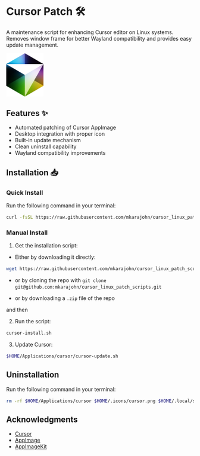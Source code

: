 # Cursor Patch 🛠️

A maintenance script for enhancing Cursor editor on Linux systems. Removes window frame for better Wayland compatibility and provides easy update management.

<img src="./cursor.png" alt="Cursor Logo" width="100px">

## Features ✨
- Automated patching of Cursor AppImage
- Desktop integration with proper icon
- Built-in update mechanism
- Clean uninstall capability
- Wayland compatibility improvements

## Installation 📥

### Quick Install

Run the following command in your terminal:

```bash
curl -fsSL https://raw.githubusercontent.com/mkarajohn/cursor_linux_patch_scripts/master/cursor-install.sh | bash
```

### Manual Install

1. Get the installation script:

* Either by downloading it directly:

```bash
wget https://raw.githubusercontent.com/mkarajohn/cursor_linux_patch_scripts/master/cursor-install.sh
```

* or by cloning the repo with `git clone git@github.com:mkarajohn/cursor_linux_patch_scripts.git` 

* or by downloading a `.zip` file of the repo

and then

2. Run the script:

```bash
cursor-install.sh
```

3. Update Cursor:

```bash
$HOME/Applications/cursor/cursor-update.sh
```

## Uninstallation

Run the following command in your terminal:

```bash
rm -rf $HOME/Applications/cursor $HOME/.icons/cursor.png $HOME/.local/share/applications/cursor.desktop
```

## Acknowledgments

- [Cursor](https://www.cursor.com/)
- [AppImage](https://appimage.org/)
- [AppImageKit](https://github.com/AppImage/AppImageKit)

